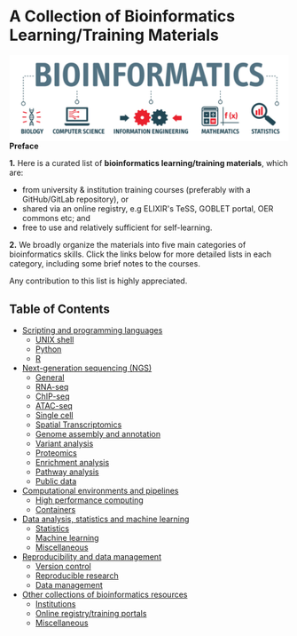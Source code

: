 
# A Collection of Bioinformatics Learning/Training Materials

<img src="image/bioinformatics.png"
     alt="A other-collections-of-bioinformatics-resources"
     style="float: left; margin-right: 8px;" />

**Preface**

**1.** Here is a curated list of **bioinformatics learning/training materials**, which are:

 - from university & institution training courses (preferably with a GitHub/GitLab repository), or
 - shared via an online registry, e.g ELIXIR's TeSS, GOBLET portal, OER commons etc; and
 - free to use and relatively sufficient for self-learning. 

**2.** We broadly organize the materials into five main categories of bioinformatics skills. Click the links below for more detailed lists in each category, including some brief notes to the courses. 

 
Any contribution to this list is highly appreciated.
 


## Table of Contents 
- [Scripting and programming languages](image/scripting-and-programming-languages.md#scripting-and-programming-languages)
  - [UNIX shell](scripting-and-programming-languages.md#unix-shell)
  - [Python](scripting-and-programming-languages.md#python)
  - [R](scripting-and-programming-languages.md#r)
- [Next-generation sequencing (NGS)](next-generation-sequencing-ngs.md#next-generation-sequencing-ngs)
  - [General](next-generation-sequencing-ngs.md#general)
  - [RNA-seq](next-generation-sequencing-ngs.md#rna-seq)
  - [ChIP-seq](next-generation-sequencing-ngs.md#chip-seq)
  - [ATAC-seq](next-generation-sequencing-ngs.md#atac-seq)  
  - [Single cell](next-generation-sequencing-ngs.md#single-cell)
  - [Spatial Transcriptomics](next-generation-sequencing-ngs.md#spatial-transcriptomics)
  - [Genome assembly and annotation](next-generation-sequencing-ngs.md#genome-assembly-and-annotation) 
  - [Variant analysis](next-generation-sequencing-ngs.md#variant-analysis)
  - [Proteomics](next-generation-sequencing-ngs.md#proteomics)
  - [Enrichment analysis](next-generation-sequencing-ngs.md#enrichment-analysis)
  - [Pathway analysis](next-generation-sequencing-ngs.md#pathway-analysis)
  - [Public data](next-generation-sequencing-ngs.md#public-data)
- [Computational environments and pipelines](computational-environments-and-pipelines.md#computational-environments-and-pipelines)
  - [High performance computing](computational-environments-and-pipelines.md#high-performance-computing)
  - [Containers](computational-environments-and-pipelines.md#containers)
- [Data analysis, statistics and machine learning](data-analysis-statistics-and-machine-learning.md#data-analysis-statistics-and-machine-learning)
  - [Statistics](data-analysis-statistics-and-machine-learning.md#statistics)
  - [Machine learning](data-analysis-statistics-and-machine-learning.md#machine-learning)
  - [Miscellaneous](data-analysis-statistics-and-machine-learning.md#miscellaneous)
- [Reproducibility and data management](reproducibility-and-data-management.md#reproducibility-and-data-management)
  - [Version control](reproducibility-and-data-management.md#git)
  - [Reproducible research](reproducibility-and-data-management.md#reproducible-research)
  - [Data management](reproducibility-and-data-management.md#data-management)
- [Other collections of bioinformatics resources](other-collections.md#other-collections-of-bioinformatics-resources)
  - [Institutions](other-collections.md#institutions)
  - [Online registry/training portals](other-collections.md#online-registrytraining-portals)
  - [Miscellaneous](other-collections.md#miscellaneous)

 